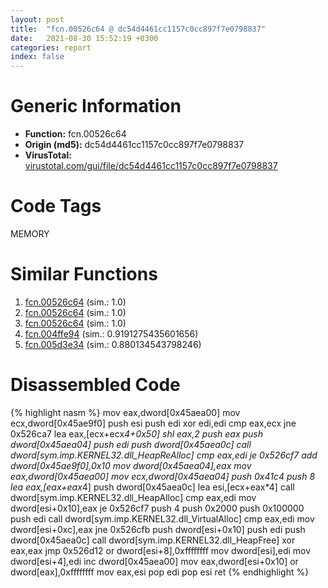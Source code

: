 ```yaml
---
layout: post
title:  "fcn.00526c64 @ dc54d4461cc1157c0cc897f7e0798837"
date:   2021-08-30 15:52:19 +0300
categories: report
index: false
---
```


# Generic Information
- **Function:** fcn.00526c64
- **Origin (md5):** dc54d4461cc1157c0cc897f7e0798837
- **VirusTotal:** [virustotal.com/gui/file/dc54d4461cc1157c0cc897f7e0798837][virustotal_ref]

# Code Tags
<span class="tag" id="MEMORY">MEMORY</span>


# Similar Functions

1. [fcn.00526c64][similar_1_ref] (sim.: 1.0)
2. [fcn.00526c64][similar_2_ref] (sim.: 1.0)
3. [fcn.00526c64][similar_3_ref] (sim.: 1.0)
4. [fcn.004ffe94][similar_4_ref] (sim.: 0.9191275435601656)
5. [fcn.005d3e34][similar_5_ref] (sim.: 0.880134543798246)


# Disassembled Code

{% highlight nasm %}
mov eax,dword[0x45aea00]
mov ecx,dword[0x45ae9f0]
push esi
push edi
xor edi,edi
cmp eax,ecx
jne 0x526ca7
lea eax,[ecx+ecx*4+0x50]
shl eax,2
push eax
push dword[0x45aea04]
push edi
push dword[0x45aea0c]
call dword[sym.imp.KERNEL32.dll_HeapReAlloc]
cmp eax,edi
je 0x526cf7
add dword[0x45ae9f0],0x10
mov dword[0x45aea04],eax
mov eax,dword[0x45aea00]
mov ecx,dword[0x45aea04]
push 0x41c4
push 8
lea eax,[eax+eax*4]
push dword[0x45aea0c]
lea esi,[ecx+eax*4]
call dword[sym.imp.KERNEL32.dll_HeapAlloc]
cmp eax,edi
mov dword[esi+0x10],eax
je 0x526cf7
push 4
push 0x2000
push 0x100000
push edi
call dword[sym.imp.KERNEL32.dll_VirtualAlloc]
cmp eax,edi
mov dword[esi+0xc],eax
jne 0x526cfb
push dword[esi+0x10]
push edi
push dword[0x45aea0c]
call dword[sym.imp.KERNEL32.dll_HeapFree]
xor eax,eax
jmp 0x526d12
or dword[esi+8],0xffffffff
mov dword[esi],edi
mov dword[esi+4],edi
inc dword[0x45aea00]
mov eax,dword[esi+0x10]
or dword[eax],0xffffffff
mov eax,esi
pop edi
pop esi
ret 
{% endhighlight %}


[similar_1_ref]: /report/fcn.00526c64@63e73b058f7f8d2def7d30a3802c3408
[similar_2_ref]: /report/fcn.00526c64@899b53af173c4215df56bb7ae747cad7
[similar_3_ref]: /report/fcn.00526c64@0badfb4d6d6a20c5575c67a0335adf26
[similar_4_ref]: /report/fcn.004ffe94@557dcbbf2711fedc520328fbbc657056
[similar_5_ref]: /report/fcn.005d3e34@36725a4ae161c6e8a09f5f34ebd6f2e0
[virustotal_ref]: https://www.virustotal.com/gui/file/dc54d4461cc1157c0cc897f7e0798837